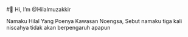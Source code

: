 #👋 Hi, I’m @Hilalmuzakkir

Namaku Hilal Yang Poenya Kawasan Noengsa, Sebut namaku tiga kali niscahya tidak akan berpengaruh apapun

<!---
Hilalmuzakkir/Hilalmuzakkir is a ✨ special ✨ repository because its `README.md` (this file) appears on your GitHub profile.
You can click the Preview link to take a look at your changes.
--->
